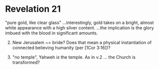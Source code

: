 # Revelation 21

"pure gold, like clear glass"
...interestingly, gold takes on a bright, almost white appearance with a high silver content.
...the implication is the glory imbued with the blood in significant amounts. 

2) New Jerusalem ~= bride?  Does that mean a physical instantiation of connected believing humanity (per [1Cor 3:16])?

22) "no temple", Yahweh _is_ the temple.  As in v.2 ... the Church is transformed?

